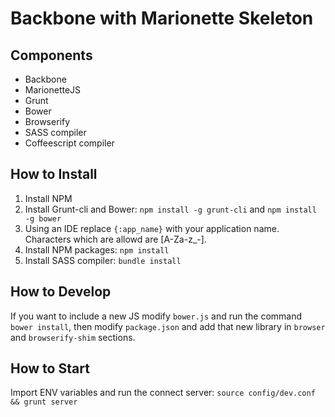 Backbone with Marionette Skeleton
=================================

Components
----------
* Backbone
* MarionetteJS
* Grunt
* Bower
* Browserify
* SASS compiler
* Coffeescript compiler

How to Install
--------------
1. Install NPM
2. Install Grunt-cli and Bower: `npm install -g grunt-cli` and `npm install -g bower`
3. Using an IDE replace `{:app_name}` with your application name. Characters which are allowd are [A-Za-z_-].
4. Install NPM packages: `npm install`
5. Install SASS compiler: `bundle install`

How to Develop
--------------
If you want to include a new JS modify `bower.js` and run the command `bower install`, then modify `package.json` 
and add that new library in `browser` and `browserify-shim` sections.

How to Start
------------
Import ENV variables and run the connect server: `source config/dev.conf && grunt server`

